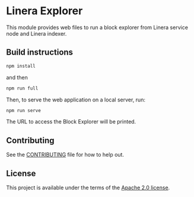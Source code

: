 # Linera Explorer

<!-- cargo-rdme start -->

This module provides web files to run a block explorer from Linera service node and Linera indexer.

<!-- cargo-rdme end -->

## Build instructions

```bash
npm install
```
and then
```bash
npm run full
```

Then, to serve the web application on a local server, run:
```bash
npm run serve
```

The URL to access the Block Explorer will be printed.

## Contributing

See the [CONTRIBUTING](../CONTRIBUTING.md) file for how to help out.

## License

This project is available under the terms of the [Apache 2.0 license](../LICENSE).
